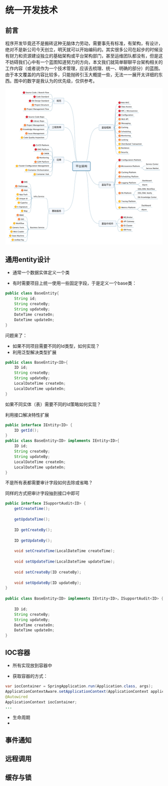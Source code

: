 # 统一开发技术

## 前言

程序开发毕竟还不是搬砖这种无脑体力劳动，需要事先有标准，有架构，有设计，绝对不是新公司今天创立，明天就可以开始编码的。其实很多公司在起步的时候没有财力和资源建设独立的基础架构或平台架构部门，甚至运维团队都没有，但是这不妨碍我们心中有一个蓝图知道努力的方向，本文我们就简单聊聊平台架构相关的工作内容（或者说作为一个技术管理，应该去梳理、统一、明确的部分）的蓝图。由于本文覆盖的内容比较多，只能抛砖引玉大概提一些，无法一一展开太详细的东西。图中的数字是我认为的优先级，仅供参考。

![Framework.jpg-1246.5kB](images/Framework.jpg)

## 通用entity设计

- 通常一个数据实体定义一个类

- 有时需要项目上统一使用一些固定字段，于是定义一个base类：

```java
public class BaseEntity{
    String id;
    String createBy;
    String updateBy;
    DateTime createOn;
    DateTime updateOn;
}
```

  问题来了：

- 如果不同项目需要不同的Id类型，如何实现？
- 利用泛型解决类型扩展

```java
public class BaseEntity<ID>{
    ID id;
    String createBy;
    String updateBy;
    LocalDateTime createOn;
    LocalDateTime updateOn;
}
```

如果不同实体（表）需要不同的Id策略如何实现？

利用接口解决特性扩展

```java
public interface IEntity<ID> {
    ID getId();
}
public class BaseEntity<ID> implements IEntity<ID>{
    ID id;
    String createBy;
    String updateBy;
    LocalDateTime createOn;
    LocalDateTime updateOn;
}
```

不是所有表都需要审计字段如何去除或省略？

同样的方式把审计字段抽到接口中即可

```java
public interface ISupportAudit<ID> {
    getCreateTime();

    getUpdateTime();

    ID getCreateBy();

    ID getUpdateBy();

    void setCreateTime(LocalDateTime createTime);

    void setUpdateTime(LocalDateTime updateTime);

    void setCreateBy(ID createBy);

    void setUpdateBy(ID updateBy);
}

public class BaseEntity<ID> implements IEntity<ID>，ISupportAudit<ID> {
    
    ID id;
    String createBy;
    String updateBy;
    DateTime createOn;
    DateTime updateOn;
}
```



## IOC容器

- 所有实现放到容器中

- 获取容器的方式：

```java
var iocContainer = SpringApplication.run(Application.class, args);
ApplicationContextAware.setApplicationContext(ApplicationContext applicationContext);
@Autowired
ApplicationContext iocContainer;
...
```

- 生命周期
- 

## 事件通知

## 远程调用

## 缓存与锁
